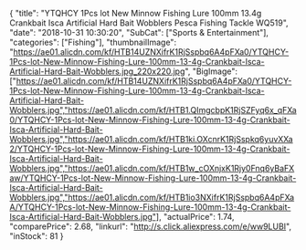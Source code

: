 {
	"title": "YTQHCY 1Pcs lot New Minnow Fishing Lure 100mm 13.4g Crankbait Isca Artificial Hard Bait Wobblers Pesca Fishing Tackle WQ519",
	"date": "2018-10-31 10:30:20",
	"SubCat": ["Sports & Entertainment"],
	"categories": ["Fishing"],
	"thumbnailImage": "https://ae01.alicdn.com/kf/HTB14UZNXifrK1RjSspbq6A4pFXa0/YTQHCY-1Pcs-lot-New-Minnow-Fishing-Lure-100mm-13-4g-Crankbait-Isca-Artificial-Hard-Bait-Wobblers.jpg_220x220.jpg",
	"BigImage": ["https://ae01.alicdn.com/kf/HTB14UZNXifrK1RjSspbq6A4pFXa0/YTQHCY-1Pcs-lot-New-Minnow-Fishing-Lure-100mm-13-4g-Crankbait-Isca-Artificial-Hard-Bait-Wobblers.jpg","https://ae01.alicdn.com/kf/HTB1.QImgcbpK1RjSZFyq6x_qFXa0/YTQHCY-1Pcs-lot-New-Minnow-Fishing-Lure-100mm-13-4g-Crankbait-Isca-Artificial-Hard-Bait-Wobblers.jpg","https://ae01.alicdn.com/kf/HTB1ki.OXcnrK1RjSspkq6yuvXXa2/YTQHCY-1Pcs-lot-New-Minnow-Fishing-Lure-100mm-13-4g-Crankbait-Isca-Artificial-Hard-Bait-Wobblers.jpg","https://ae01.alicdn.com/kf/HTB1w_cOXnjxK1Rjy0Fnq6yBaFXaw/YTQHCY-1Pcs-lot-New-Minnow-Fishing-Lure-100mm-13-4g-Crankbait-Isca-Artificial-Hard-Bait-Wobblers.jpg","https://ae01.alicdn.com/kf/HTB1io3NXifrK1RjSspbq6A4pFXaA/YTQHCY-1Pcs-lot-New-Minnow-Fishing-Lure-100mm-13-4g-Crankbait-Isca-Artificial-Hard-Bait-Wobblers.jpg"],
	"actualPrice": 1.74,
	"comparePrice": 2.68,
	"linkurl": "http://s.click.aliexpress.com/e/ww9LUBI",
	"inStock": 81
}
